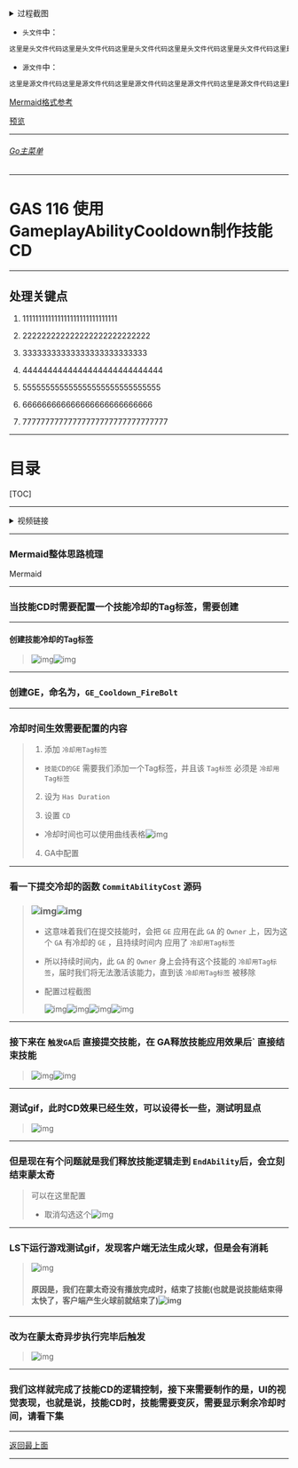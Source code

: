 <details>
<summary>过程截图</summary>

>

------

</details>




+ `头文件`中：
```cpp
这里是头文件代码这里是头文件代码这里是头文件代码这里是头文件代码这里是头文件代码这里是头文件代码
```

+ `源文件`中：
```cpp
这里是源文件代码这里是源文件代码这里是源文件代码这里是源文件代码这里是源文件代码这里是源文件代码
```

[Mermaid格式参考](https://github.com/liyunlong618/LiYunLongKnowledgeLibrary/blob/main/Mermaid%E6%A0%BC%E5%BC%8F%E5%8F%82%E8%80%83.md)

[预览](https://github.com/liyunlong618/LiYunLongKnowledgeLibrary/tree/main/UECPP/Models/GAS/GAS_2_Aura)



___________________________________________________________________________________________
###### [Go主菜单](../MainMenu.md)
___________________________________________________________________________________________

# GAS 116 使用GameplayAbilityCooldown制作技能CD

___________________________________________________________________________________________

## 处理关键点

1. 111111111111111111111111111111

2. 222222222222222222222222222

3. 33333333333333333333333333

4. 4444444444444444444444444444

5. 555555555555555555555555555555

6. 666666666666666666666666666

7. 77777777777777777777777777777777

___________________________________________________________________________________________

# 目录


[TOC]


___________________________________________________________________________________________

<details>
<summary>视频链接</summary>

[10. Gameplay Ability Cooldown_哔哩哔哩_bilibili](https://www.bilibili.com/video/BV1TH4y1L7NP?p=42&spm_id_from=pageDriver&vd_source=9e1e64122d802b4f7ab37bd325a89e6c)

------

</details>

___________________________________________________________________________________________

### Mermaid整体思路梳理

Mermaid

___________________________________________________________________________________________

### 当技能CD时需要配置一个技能冷却的Tag标签，需要创建


------

#### 创建技能冷却的Tag标签
>![img](https://api2.mubu.com/v3/document_image/25165450_d8063a02-3bf2-43f4-a57f-590323d65e8f.png)![img](https://api2.mubu.com/v3/document_image/25165450_866d97c4-28df-45e0-b9d9-0d9dc2fe0080.png)


------

### 创建GE，命名为，`GE_Cooldown_FireBolt`


------

### 冷却时间生效需要配置的内容

>1. 添加 `冷却用Tag标签`
>   - `技能CD的GE` 需要我们添加一个Tag标签，并且该 `Tag标签` 必须是 `冷却用Tag标签`
>
>
>2. 设为 `Has Duration`
>
>3. 设置 `CD`
>   - 冷却时间也可以使用曲线表格![img](https://api2.mubu.com/v3/document_image/25165450_e882c818-7e3c-4963-957e-0763317fb312.png)
>4. GA中配置
>
------

### 看一下提交冷却的函数 `CommitAbilityCost` 源码

> ### ![img](https://api2.mubu.com/v3/document_image/25165450_7db2e8b6-d972-4107-e02e-eae7980042e3.png)![img](https://api2.mubu.com/v3/document_image/25165450_05df4175-17e1-45bd-bd38-952d91f5d0a1.png)
>
>   - 这意味着我们在提交技能时，会把 `GE` 应用在此 `GA` 的 `Owner` 上，因为这个 `GA` 有冷却的 `GE` ，且持续时间内 应用了 `冷却用Tag标签`
>
>   - 所以持续时间内，此 `GA` 的 `Owner` 身上会持有这个技能的 `冷却用Tag标签`，届时我们将无法激活该能力，直到该 `冷却用Tag标签` 被移除
>
> - 配置过程截图
>
>   ![img](https://api2.mubu.com/v3/document_image/25165450_d3c381f4-cfe1-490a-9a03-ded8921a7267.png)![img](https://api2.mubu.com/v3/document_image/25165450_1e76ccf6-3e33-46cf-f37f-eb96ddc64461.png)![img](https://api2.mubu.com/v3/document_image/25165450_515fe01d-e19f-4821-fe94-7e4f3fdd745a.png)![img](https://api2.mubu.com/v3/document_image/25165450_070701eb-6e93-487e-9e90-e3be89f5569f.png)


------

### 接下来在 `触发GA后` 直接提交技能，在 GA释放技能应用效果后` 直接结束技能
>![img](https://api2.mubu.com/v3/document_image/25165450_060e1d52-cc3d-4783-de87-086474c1f446.png)![img](https://api2.mubu.com/v3/document_image/25165450_13e8499a-7682-4cc5-bfbd-6d68d4b03ccc.png)


------

### 测试gif，此时CD效果已经生效，可以设得长一些，测试明显点
>![img](https://api2.mubu.com/v3/document_image/25165450_c8fd3c2d-8ef5-4703-f378-89c2e9f793cb.png)


------

### 但是现在有个问题就是我们释放技能逻辑走到 `EndAbility`后，会立刻结束蒙太奇

> 可以在这里配置
>
> - 取消勾选这个![img](https://api2.mubu.com/v3/document_image/25165450_7d4b5b44-c626-4742-f8dc-5635dc2e362b.png)


------

### LS下运行游戏测试gif，发现客户端无法生成火球，但是会有消耗
>![img](https://api2.mubu.com/v3/document_image/25165450_bd6022e4-751c-4651-c76b-66060ae4f221.png)
>
>#### **原因是，我们在蒙太奇没有播放完成时，结束了技能(也就是说技能结束得太快了，客户端产生火球前就结束了)**![img](https://api2.mubu.com/v3/document_image/25165450_77c3c9c5-64b7-4683-cb8c-2ec0fbb85d3b.png)


------

### 改为在蒙太奇异步执行完毕后触发
>![img](https://api2.mubu.com/v3/document_image/25165450_c4275725-80fe-4101-fb4f-0ef8cc56cd8c.png)


------

### 我们这样就完成了技能CD的逻辑控制，接下来需要制作的是，UI的视觉表现，也就是说，技能CD时，技能需要变灰，需要显示剩余冷却时间，请看下集
___________________________________________________________________________________________

[返回最上面](#Go主菜单)

___________________________________________________________________________________________